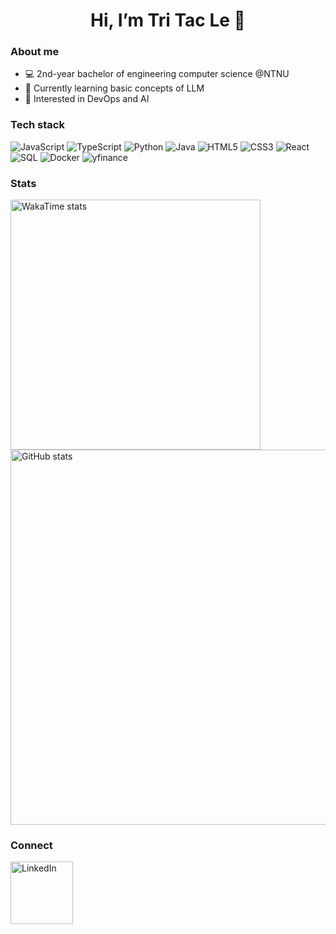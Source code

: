 <h1 align="center">Hi, I’m Tri Tac Le 👋</h1>

### About me
- 💻 2nd-year bachelor of engineering computer science @NTNU   
- 🌱 Currently learning basic concepts of LLM  
- 🎯 Interested in DevOps and AI  

### Tech stack
![JavaScript](https://img.shields.io/badge/JavaScript-F7DF1E?logo=javascript&logoColor=black)
![TypeScript](https://img.shields.io/badge/TypeScript-3178C6?logo=typescript&logoColor=white)
![Python](https://img.shields.io/badge/Python-3776AB?logo=python&logoColor=white)
![Java](https://img.shields.io/badge/Java-ED8B00?logo=openjdk&logoColor=white)
![HTML5](https://img.shields.io/badge/HTML5-E34F26?logo=html5&logoColor=white)
![CSS3](https://img.shields.io/badge/CSS3-1572B6?logo=css3&logoColor=white)
![React](https://img.shields.io/badge/React-61DAFB?logo=react&logoColor=black)
![SQL](https://img.shields.io/badge/SQL-4479A1?logo=mysql&logoColor=white)
![Docker](https://img.shields.io/badge/Docker-2496ED?logo=docker&logoColor=white)
![yfinance](https://img.shields.io/badge/yfinance-6001D2?logo=yahoo&logoColor=white)

### Stats
<!-- Keep the cards, move them lower -->
<p align="left">
  <img src="https://github-readme-stats.vercel.app/api/wakatime?username=TriTacLe&layout=compact&theme=radical&hide=other" alt="WakaTime stats" height="400">
  <img src="https://github-readme-stats.vercel.app/api?username=TriTacLe&show_icons=true&theme=radical" alt="GitHub stats" height="600">
</p>

### Connect
 <a href="https://www.linkedin.com/in/tri-tac-le-a918a2236/" target="_blank" rel="noopener noreferrer">
    <img
      src="https://custom-icon-badges.demolab.com/badge/LinkedIn-0A66C2?logo=linkedin-white&logoColor=fff"
      alt="LinkedIn"
      width="100px"
    />
  </a>
</p>


